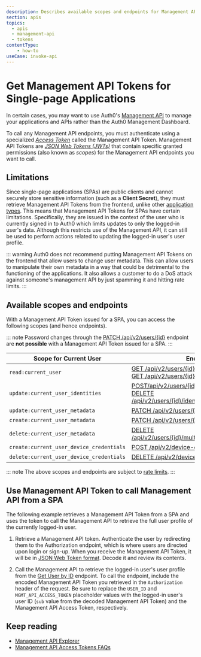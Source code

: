 ```yaml
---
description: Describes available scopes and endpoints for Management API tokens for Single-page Applications (SPAs).
section: apis
topics:
  - apis
  - management-api
  - tokens
contentType: 
    - how-to
useCase: invoke-api
---
```


# Get Management API Tokens for Single-page Applications

In certain cases, you may want to use Auth0's [Management API](/api/management/v2#!) to manage your applications and APIs rather than the Auth0 Management Dashboard. 

To call any Management API endpoints, you must authenticate using a specialized <dfn data-key="access-token">[Access Token](/tokens/overview-access-tokens)</dfn> called the Management API Token. Management API Tokens are <dfn data-key="json-web-token">[JSON Web Tokens (JWTs)](/tokens/concepts/jwts)</dfn> that contain specific granted permissions (also known as <dfn data-key="scope">scopes</dfn>) for the Management API endpoints you want to call. 

## Limitations

Since single-page applications (SPAs) are public clients and cannot securely store sensitive information (such as a **Client Secret**), they must retrieve Management API Tokens from the frontend, unlike other [application types](/applications). This means that Management API Tokens for SPAs have certain limitations. Specifically, they are issued in the context of the user who is currently signed in to Auth0 which limits updates to only the logged-in user's data. Although this restricts use of the Management API, it can still be used to perform actions related to updating the logged-in user's user profile.

::: warning
Auth0 does not recommend putting Management API Tokens on the frontend that allow users to change user metadata. This can allow users to manipulate their own metadata in a way that could be detrimental to the functioning of the applications. It also allows a customer to do a DoS attack against someone's management API by just spamming it and hitting rate limits.
:::

## Available scopes and endpoints

With a Management API Token issued for a SPA, you can access the following scopes (and hence endpoints). 

::: note
Password changes through the [PATCH /api/v2/users/{id}](/api/management/v2#!/Users/patch_users_by_id) endpoint are **not possible** with a Management API Token issued for a SPA.
:::

| **Scope for Current User** | **Endpoint** |
| -------------------------- | ------------ |
| `read:current_user` | [GET /api/v2/users/{id}](/api/management/v2#!/Users/get_users_by_id) <br /> [GET /api/v2/users/{id}/enrollments](/api/management/v2#!/Users/get_enrollments) |
| `update:current_user_identities` | [POST/api/v2/users/{id}/identities](/api/management/v2#!/Users/post_identities) <br /> [DELETE /api/v2/users/{id}/identities/{provider}/{user_id}](/api/management/v2#!/Users/delete_user_identity_by_user_id) |
| `update:current_user_metadata` | [PATCH /api/v2/users/{id}](/api/management/v2#!/Users/patch_users_by_id) |
| `create:current_user_metadata` | [PATCH /api/v2/users/{id}](/api/management/v2#!/Users/patch_users_by_id) |
| `delete:current_user_metadata` | [DELETE /api/v2/users/{id}/multifactor/{provider}](/api/management/v2#!/Users/delete_multifactor_by_provider) |
| `create:current_user_device_credentials` | [POST /api/v2/device-credentials](/api/management/v2#!/Device_Credentials/post_device_credentials) |
| `delete:current_user_device_credentials` | [DELETE /api/v2/device-credentials/{id}](/api/management/v2#!/Device_Credentials/delete_device_credentials_by_id) |

::: note
The above scopes and endpoints are subject to [rate limits](/policies/rate-limits#access-tokens-for-spas).
:::

## Use Management API Token to call Management API from a SPA

The following example retrieves a Management API Token from a SPA and uses the token to call the Management API to retrieve the full user profile of the currently logged-in user.

1. Retrieve a Management API token. Authenticate the user by redirecting them to the Authorization endpoint, which is where users are directed upon login or sign-up. When you receive the Management API Token, it will be in [JSON Web Token format](/tokens/references/jwt-structure). Decode it and review its contents.

2. Call the Management API to retrieve the logged-in user's user profile from the [Get User by ID](/api/management/v2#!/Users/get_users_by_id) endpoint. To call the endpoint, include the encoded Management API Token you retrieved in the `Authorization` header of the request. Be sure to replace the `USER_ID` and `MGMT_API_ACCESS_TOKEN` placeholder values with the logged-in user's user ID (`sub` value from the decoded Management API Token) and the Management API Access Token, respectively.

## Keep reading

* [Management API Explorer](/api/management/v2#!)
* [Management API Access Tokens FAQs](/api/management/v2/faq-management-api-access-tokens)
